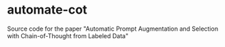 # automate-cot
Source code for the paper "Automatic Prompt Augmentation and Selection with Chain-of-Thought from Labeled Data"
